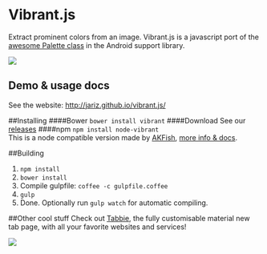 # Vibrant.js
Extract prominent colors from an image.
Vibrant.js is a javascript port of the [awesome Palette class](https://developer.android.com/reference/android/support/v7/graphics/Palette.html) in the Android support library.

![](https://i.imgur.com/AxfT7hM.png)

## Demo & usage docs
See the website: http://jariz.github.io/vibrant.js/

##Installing
####Bower
`bower install vibrant`
####Download
See our [releases](https://github.com/jariz/vibrant.js/releases/)
####npm
`npm install node-vibrant`  
This is a node compatible version made by [AKFish](https://github.com/akfish), [more info & docs](https://github.com/akfish/node-vibrant).

##Building
1. `npm install`
1. `bower install`
1. Compile gulpfile: `coffee -c gulpfile.coffee`
2. `gulp`
3. Done. Optionally run `gulp watch` for automatic compiling.

##Other cool stuff
Check out [Tabbie](http://github.com/jariz/tabbie), the fully customisable material new tab page, with all your favorite websites and services!  

[![](https://cloud.githubusercontent.com/assets/1415847/7971420/f3dec05a-0a44-11e5-8ecb-fcac49e91f50.png)](http://github.com/jariz/tabbie)
